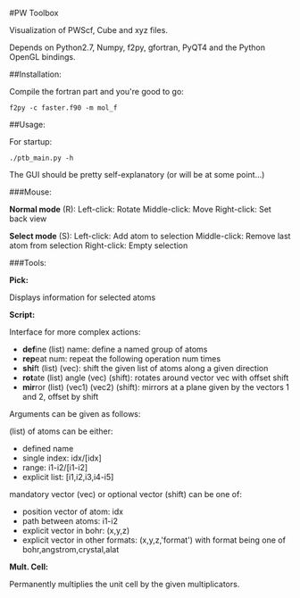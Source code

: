 #PW Toolbox

Visualization of PWScf, Cube and xyz files.

Depends on Python2.7, Numpy, f2py, gfortran, PyQT4 and the Python OpenGL bindings.

##Installation:

Compile the fortran part and you're good to go:
```
f2py -c faster.f90 -m mol_f
```

##Usage:

For startup:
```
./ptb_main.py -h
```

The GUI should be pretty self-explanatory (or will be at some point...)

###Mouse:

**Normal mode** (R):
Left-click: Rotate
Middle-click: Move
Right-click: Set back view

**Select mode** (S):
Left-click: Add atom to selection
Middle-click: Remove last atom from selection
Right-click: Empty selection

###Tools:

**Pick:**

Displays information for selected atoms


**Script:**

Interface for more complex actions:

- **def**ine (list) name: define a named group of atoms
- **rep**eat num: repeat the following operation num times
- **shi**ft (list) (vec): shift the given list of atoms along a given direction
- **rot**ate (list) angle (vec) (shift): rotates around vector vec with offset shift
- **mir**ror (list) (vec1) (vec2) (shift): mirrors at a plane given by the vectors 1 and 2, offset by shift

Arguments can be given as follows:

(list) of atoms can be either:
- defined name
- single index: idx/[idx]
- range: i1-i2/[i1-i2]
- explicit list: [i1,i2,i3,i4-i5]

mandatory vector (vec) or optional vector (shift) can be one of:
- position vector of atom: idx
- path between atoms: i1-i2
- explicit vector in bohr: (x,y,z)
- explicit vector in other formats: (x,y,z,'format')
  with format being one of bohr,angstrom,crystal,alat


**Mult. Cell:**

Permanently multiplies the unit cell by the given multiplicators.
